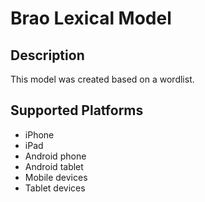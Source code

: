 Brao Lexical Model
===================

Description
-----------
This model was created based on a wordlist.

Supported Platforms
-------------------
 * iPhone
 * iPad
 * Android phone
 * Android tablet
 * Mobile devices
 * Tablet devices


